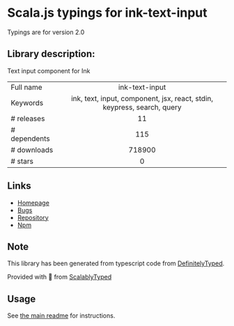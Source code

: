 
# Scala.js typings for ink-text-input

Typings are for version 2.0

## Library description:
Text input component for Ink

|                    |                 |
| ------------------ | :-------------: |
| Full name          | ink-text-input |
| Keywords           | ink, text, input, component, jsx, react, stdin, keypress, search, query |
| # releases         | 11 |
| # dependents       | 115 |
| # downloads        | 718900 |
| # stars            | 0 |

## Links
- [Homepage](https://github.com/vadimdemedes/ink-text-input#readme)
- [Bugs](https://github.com/vadimdemedes/ink-text-input/issues)
- [Repository](https://github.com/vadimdemedes/ink-text-input)
- [Npm](https://www.npmjs.com/package/ink-text-input)
    


## Note
This library has been generated from typescript code from [DefinitelyTyped](https://definitelytyped.org).

Provided with :purple_heart: from [ScalablyTyped](https://github.com/oyvindberg/ScalablyTyped)

## Usage
See [the main readme](../../readme.md) for instructions.


